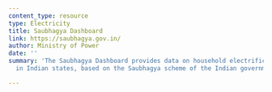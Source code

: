 ```yaml
---
content_type: resource
type: Electricity
title: Saubhagya Dashboard
link: https://saubhagya.gov.in/
author: Ministry of Power
date: ''
summary: 'The Saubhagya Dashboard provides data on household electrification progress
  in Indian states, based on the Saubhagya scheme of the Indian government. '

---
```

